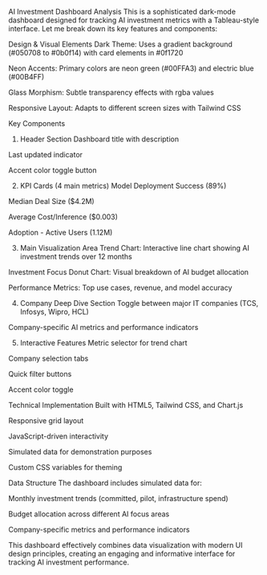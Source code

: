 AI Investment Dashboard Analysis
This is a sophisticated dark-mode dashboard designed for tracking AI investment metrics with a Tableau-style interface. Let me break down its key features and components:

Design & Visual Elements
Dark Theme: Uses a gradient background (#050708 to #0b0f14) with card elements in #0f1720

Neon Accents: Primary colors are neon green (#00FFA3) and electric blue (#00B4FF)

Glass Morphism: Subtle transparency effects with rgba values

Responsive Layout: Adapts to different screen sizes with Tailwind CSS

Key Components
1. Header Section
Dashboard title with description

Last updated indicator

Accent color toggle button

2. KPI Cards (4 main metrics)
Model Deployment Success (89%)

Median Deal Size ($4.2M)

Average Cost/Inference ($0.003)

Adoption - Active Users (1.12M)

3. Main Visualization Area
Trend Chart: Interactive line chart showing AI investment trends over 12 months

Investment Focus Donut Chart: Visual breakdown of AI budget allocation

Performance Metrics: Top use cases, revenue, and model accuracy

4. Company Deep Dive Section
Toggle between major IT companies (TCS, Infosys, Wipro, HCL)

Company-specific AI metrics and performance indicators

5. Interactive Features
Metric selector for trend chart

Company selection tabs

Quick filter buttons

Accent color toggle

Technical Implementation
Built with HTML5, Tailwind CSS, and Chart.js

Responsive grid layout

JavaScript-driven interactivity

Simulated data for demonstration purposes

Custom CSS variables for theming

Data Structure
The dashboard includes simulated data for:

Monthly investment trends (committed, pilot, infrastructure spend)

Budget allocation across different AI focus areas

Company-specific metrics and performance indicators

This dashboard effectively combines data visualization with modern UI design principles, creating an engaging and informative interface for tracking AI investment performance.



